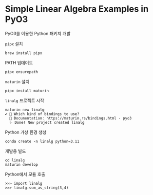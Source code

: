 # Simple Linear Algebra Examples in PyO3

PyO3를 이용한 Python 패키지 개발

`pipx` 설치 

```
brew install pipx
```

PATH 업데이트

```
pipx ensurepath
```

`maturin` 설치

```
pipx install maturin
```

`linalg` 프로젝트 시작

```
maturin new linalg
✔ 🤷 Which kind of bindings to use?
  📖 Documentation: https://maturin.rs/bindings.html · pyo3
  ✨ Done! New project created linalg
```

Python 가상 환경 생성

```
conda create -n linalg python=3.11
```

개발용 빌드

```
cd linalg
maturin develop
```

Python에서 모듈 호출

```
>>> import linalg
>>> linalg.sum_as_string(3,4)
```

